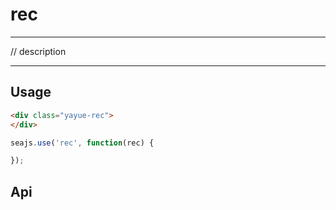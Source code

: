 # rec

---

// description

---

## Usage


````html
<div class="yayue-rec">
</div>
````

```javascript
seajs.use('rec', function(rec) {

});
```

## Api
